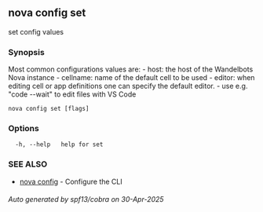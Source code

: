 ## nova config set

set config values

### Synopsis

Most common configurations values are:
	- host: the host of the Wandelbots Nova instance
	- cellname: name of the default cell to be used
	- editor: when editing cell or app definitions one can specify the default editor. 
		- use e.g. "code --wait" to edit files with VS Code

```
nova config set [flags]
```

### Options

```
  -h, --help   help for set
```

### SEE ALSO

* [nova config](nova_config.md)	 - Configure the CLI

###### Auto generated by spf13/cobra on 30-Apr-2025
